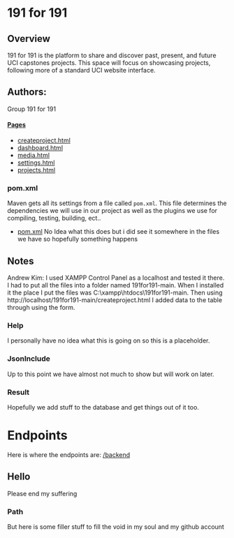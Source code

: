 # 191 for 191
  
## Overview
191 for 191 is the platform to share and discover past, present, and future UCI capstones projects. This space will focus on showcasing projects, following more of a standard UCI website interface.

## Authors:
Group 191 for 191

#### [Pages](#pages)
 - [createproject.html](#createproject)
 - [dashboard.html](#dashboard)
 - [media.html](#media)
 - [settings.html](#settings)
 - [projects.html](#projects)

### pom.xml

Maven gets all its settings from a file called `pom.xml`. This file determines the dependencies we will use in our project as well as the plugins we use for compiling, testing, building, ect..

 - [pom.xml](pom.xml)
No Idea what this does but i did see it somewhere in the files we have so hopefully something happens

## Notes
Andrew Kim: I used XAMPP Control Panel as a localhost and tested it there. I had to put all the files into a folder named 191for191-main. When I installed it the place I put the files was C:\xampp\htdocs\191for191-main. Then using http://localhost/191for191-main/createproject.html I added data to the table through using the form.

### Help
I personally have no idea what this is going on so this is a placeholder.

### JsonInclude
Up to this point we have almost not much to show but will work on later.
  
### Result
Hopefully we add stuff to the database and get things out of it too.

# Endpoints
Here is where the endpoints are: [/backend](/backend/README.md)

## Hello
Please end my suffering


### Path
But here is some filler stuff to fill the void in my soul and my github account
